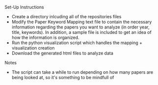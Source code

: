 Set-Up Instructions

- Create a directory inlcuding all of the repositories files
- Modify the Paper Keyword Mapping text file to contain the necessary information regarding the papers you want to analyze (in order year, title, keywords). In addition, a sample file is included to get an idea of how the information is organized.
- Run the python visualization script which handles the mapping + visualization creation
- Download the generated html files to analyze data

Notes 
- The script can take a while to run depending on how many papers are being looked at, so it's something to be mindfull of
